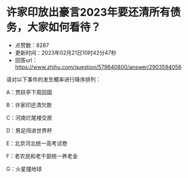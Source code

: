 # 许家印放出豪言2023年要还清所有债务，大家如何看待？
- 点赞数：8287
- 更新时间：2023年02月21日10时42分47秒
- 回答url：https://www.zhihu.com/question/579640800/answer/2903594056
<body>
 <p data-pid="DiCIe7Lg">请对以下事件的发生概率进行降序排列：</p>
 <p data-pid="qgM5X_j1">A：贾跃亭下周回国</p>
 <p data-pid="7uQNGGgR">B：许家印还清欠款</p>
 <p data-pid="meOfmKEf">C：河南烂尾楼交房</p>
 <p data-pid="e9KS71WH">D：男足闯进世界杯</p>
 <p data-pid="jlD9NQxN">E：北京河北统一高考试卷</p>
 <p data-pid="v0Tfgimr">F：老农民和老干部统一养老金</p>
 <p data-pid="f9xT-n2h">G：火星撞地球</p>
 <p></p>
</body>